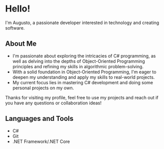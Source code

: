 # Hello! 

I'm Augusto, a passionate developer interested in technology and creating software.

## About Me

- I'm passionate about exploring the intricacies of C# programming, as well as delving into the depths of Object-Oriented Programming principles and refining my skills in algorithmic problem-solving.
- With a solid foundation in Object-Oriented Programming, I'm eager to deepen my understanding and apply my skills to real-world projects.
- My current focus lies in mastering C# development and doing some personal projects on my own.

Thanks for visiting my profile, feel free to use my projects and reach out if you have any questions or collaboration ideas!

## Languages and Tools

- C#
- Git
- .NET Framework/.NET Core
